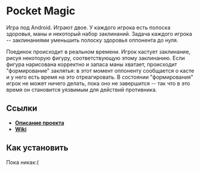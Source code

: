 # Pocket Magic
Игра под Android. Играют двое. У каждого игрока есть полоска здоровья, маны и некоторый набор заклинаний. Задача каждого игрока -- заклинаниями уменьшить полоску здоровья оппонента до нуля.

Поединок происходит в реальном времени. Игрок кастует заклинание, рисуя некоторую фигуру, соответствующую этому заклинанию. Если фигура нарисована корректно и запаса маны хватает, происходит "формирование" заклятья: в этот момент оппоненту сообщается о касте и у него есть время на это отреагировать. В состоянии "формирования" игрок не может ничего делать, пока оно не завершится -- так что в это время он становится уязвимым для действий противника.
## Ссылки
* **[Описание проекта](https://wiki.compscicenter.ru/index.php/Pocket_Magic)**
* **[Wiki](https://github.com/fiflyc/Pocket-Magic/wiki)**
## Как установить
Пока никак:(
